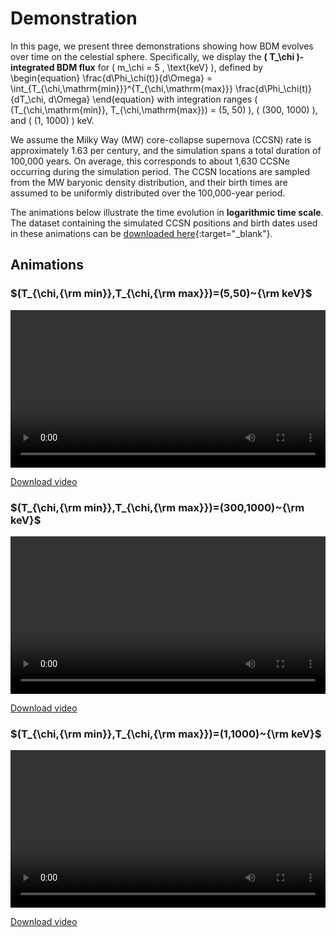 <script>
window.MathJax = {
  tex: {
    tags: "ams"  // Auto-numbering, AMS based
  }
};
</script>

# Demonstration


In this page, we present three demonstrations showing how BDM evolves over time on the celestial sphere. 
Specifically, we display the **\( T_\chi \)-integrated BDM flux** for \( m_\chi = 5 \, \text{keV} \), defined by 
\begin{equation}
\frac{d\Phi_\chi(t)}{d\Omega} = \int_{T_{\chi,\mathrm{min}}}^{T_{\chi,\mathrm{max}}} \frac{d\Phi_\chi(t)}{dT_\chi\, d\Omega}
\end{equation} 
with integration ranges \( (T_{\chi,\mathrm{min}}, T_{\chi,\mathrm{max}}) = (5, 50) \), \( (300, 1000) \), and \( (1, 1000) \) keV.

We assume the Milky Way (MW) core-collapse supernova (CCSN) rate is approximately 1.63 per century, 
and the simulation spans a total duration of 100,000 years. 
On average, this corresponds to about 1,630 CCSNe occurring during the simulation period. 
The CCSN locations are sampled from the MW baryonic density distribution, 
and their birth times are assumed to be uniformly distributed over the 100,000-year period.

The animations below illustrate the time evolution in **logarithmic time scale**. 
The dataset containing the simulated CCSN positions and birth dates used in these animations 
can be [downloaded here](../dat/MW_sne.txt){:target="_blank"}.


## Animations

### $(T_{\chi,{\rm min}},T_{\chi,{\rm max}})=(5,50)~{\rm keV}$

<video controls width="100%">
  <source src="../../anis/5_50keV.mp4" type="video/mp4">
  Your browser does not suppor MP4 playback.
</video>

[Download video](../anis/5_50keV.mp4)

### $(T_{\chi,{\rm min}},T_{\chi,{\rm max}})=(300,1000)~{\rm keV}$

<video controls width="100%">
  <source src="../../anis/300_1000keV.mp4" type="video/mp4">
  Your browser does not suppor MP4 playback.
</video>

[Download video](../anis/300_1000keV.mp4)

### $(T_{\chi,{\rm min}},T_{\chi,{\rm max}})=(1,1000)~{\rm keV}$

<video controls width="100%">
  <source src="../../anis/1_1000keV.mp4" type="video/mp4">
  Your browser does not suppor MP4 playback.
</video>

[Download video](../anis/1_1000keV.mp4)